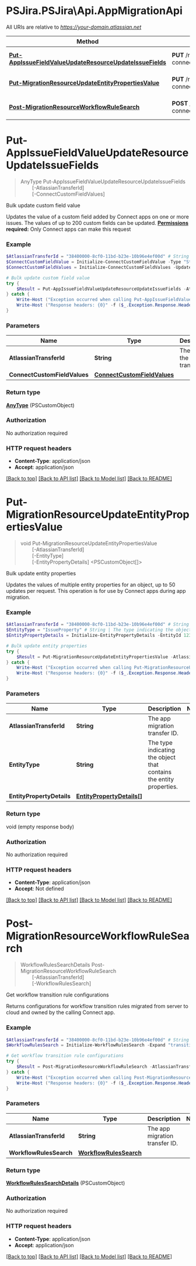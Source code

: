 # PSJira.PSJira\Api.AppMigrationApi

All URIs are relative to *https://your-domain.atlassian.net*

Method | HTTP request | Description
------------- | ------------- | -------------
[**Put-AppIssueFieldValueUpdateResourceUpdateIssueFields**](AppMigrationApi.md#Put-AppIssueFieldValueUpdateResourceUpdateIssueFields) | **PUT** /rest/atlassian-connect/1/migration/field | Bulk update custom field value
[**Put-MigrationResourceUpdateEntityPropertiesValue**](AppMigrationApi.md#Put-MigrationResourceUpdateEntityPropertiesValue) | **PUT** /rest/atlassian-connect/1/migration/properties/{entityType} | Bulk update entity properties
[**Post-MigrationResourceWorkflowRuleSearch**](AppMigrationApi.md#Post-MigrationResourceWorkflowRuleSearch) | **POST** /rest/atlassian-connect/1/migration/workflow/rule/search | Get workflow transition rule configurations


<a id="Put-AppIssueFieldValueUpdateResourceUpdateIssueFields"></a>
# **Put-AppIssueFieldValueUpdateResourceUpdateIssueFields**
> AnyType Put-AppIssueFieldValueUpdateResourceUpdateIssueFields<br>
> &nbsp;&nbsp;&nbsp;&nbsp;&nbsp;&nbsp;&nbsp;&nbsp;[-AtlassianTransferId] <String><br>
> &nbsp;&nbsp;&nbsp;&nbsp;&nbsp;&nbsp;&nbsp;&nbsp;[-ConnectCustomFieldValues] <PSCustomObject><br>

Bulk update custom field value

Updates the value of a custom field added by Connect apps on one or more issues. The values of up to 200 custom fields can be updated.  **[Permissions](#permissions) required:** Only Connect apps can make this request

### Example
```powershell
$AtlassianTransferId = "38400000-8cf0-11bd-b23e-10b96e4ef00d" # String | The ID of the transfer.
$ConnectCustomFieldValue = Initialize-ConnectCustomFieldValue -Type "StringIssueField" -FieldID 0 -IssueID 0 -Number 0 -OptionID "MyOptionID" -RichText "MyRichText" -String "MyString" -Text "MyText"
$ConnectCustomFieldValues = Initialize-ConnectCustomFieldValues -UpdateValueList $ConnectCustomFieldValue # ConnectCustomFieldValues | 

# Bulk update custom field value
try {
    $Result = Put-AppIssueFieldValueUpdateResourceUpdateIssueFields -AtlassianTransferId $AtlassianTransferId -ConnectCustomFieldValues $ConnectCustomFieldValues
} catch {
    Write-Host ("Exception occurred when calling Put-AppIssueFieldValueUpdateResourceUpdateIssueFields: {0}" -f ($_.ErrorDetails | ConvertFrom-Json))
    Write-Host ("Response headers: {0}" -f ($_.Exception.Response.Headers | ConvertTo-Json))
}
```

### Parameters

Name | Type | Description  | Notes
------------- | ------------- | ------------- | -------------
 **AtlassianTransferId** | **String**| The ID of the transfer. | 
 **ConnectCustomFieldValues** | [**ConnectCustomFieldValues**](ConnectCustomFieldValues.md)|  | 

### Return type

[**AnyType**](AnyType.md) (PSCustomObject)

### Authorization

No authorization required

### HTTP request headers

 - **Content-Type**: application/json
 - **Accept**: application/json

[[Back to top]](#) [[Back to API list]](../README.md#documentation-for-api-endpoints) [[Back to Model list]](../README.md#documentation-for-models) [[Back to README]](../README.md)

<a id="Put-MigrationResourceUpdateEntityPropertiesValue"></a>
# **Put-MigrationResourceUpdateEntityPropertiesValue**
> void Put-MigrationResourceUpdateEntityPropertiesValue<br>
> &nbsp;&nbsp;&nbsp;&nbsp;&nbsp;&nbsp;&nbsp;&nbsp;[-AtlassianTransferId] <String><br>
> &nbsp;&nbsp;&nbsp;&nbsp;&nbsp;&nbsp;&nbsp;&nbsp;[-EntityType] <String><br>
> &nbsp;&nbsp;&nbsp;&nbsp;&nbsp;&nbsp;&nbsp;&nbsp;[-EntityPropertyDetails] <PSCustomObject[]><br>

Bulk update entity properties

Updates the values of multiple entity properties for an object, up to 50 updates per request. This operation is for use by Connect apps during app migration.

### Example
```powershell
$AtlassianTransferId = "38400000-8cf0-11bd-b23e-10b96e4ef00d" # String | The app migration transfer ID.
$EntityType = "IssueProperty" # String | The type indicating the object that contains the entity properties.
$EntityPropertyDetails = Initialize-EntityPropertyDetails -EntityId 123 -Key "mykey" -Value "newValue" # EntityPropertyDetails[] | 

# Bulk update entity properties
try {
    $Result = Put-MigrationResourceUpdateEntityPropertiesValue -AtlassianTransferId $AtlassianTransferId -EntityType $EntityType -EntityPropertyDetails $EntityPropertyDetails
} catch {
    Write-Host ("Exception occurred when calling Put-MigrationResourceUpdateEntityPropertiesValue: {0}" -f ($_.ErrorDetails | ConvertFrom-Json))
    Write-Host ("Response headers: {0}" -f ($_.Exception.Response.Headers | ConvertTo-Json))
}
```

### Parameters

Name | Type | Description  | Notes
------------- | ------------- | ------------- | -------------
 **AtlassianTransferId** | **String**| The app migration transfer ID. | 
 **EntityType** | **String**| The type indicating the object that contains the entity properties. | 
 **EntityPropertyDetails** | [**EntityPropertyDetails[]**](EntityPropertyDetails.md)|  | 

### Return type

void (empty response body)

### Authorization

No authorization required

### HTTP request headers

 - **Content-Type**: application/json
 - **Accept**: Not defined

[[Back to top]](#) [[Back to API list]](../README.md#documentation-for-api-endpoints) [[Back to Model list]](../README.md#documentation-for-models) [[Back to README]](../README.md)

<a id="Post-MigrationResourceWorkflowRuleSearch"></a>
# **Post-MigrationResourceWorkflowRuleSearch**
> WorkflowRulesSearchDetails Post-MigrationResourceWorkflowRuleSearch<br>
> &nbsp;&nbsp;&nbsp;&nbsp;&nbsp;&nbsp;&nbsp;&nbsp;[-AtlassianTransferId] <String><br>
> &nbsp;&nbsp;&nbsp;&nbsp;&nbsp;&nbsp;&nbsp;&nbsp;[-WorkflowRulesSearch] <PSCustomObject><br>

Get workflow transition rule configurations

Returns configurations for workflow transition rules migrated from server to cloud and owned by the calling Connect app.

### Example
```powershell
$AtlassianTransferId = "38400000-8cf0-11bd-b23e-10b96e4ef00d" # String | The app migration transfer ID.
$WorkflowRulesSearch = Initialize-WorkflowRulesSearch -Expand "transition" -RuleIds "55d44f1d-c859-42e5-9c27-2c5ec3f340b1" -WorkflowEntityId "a498d711-685d-428d-8c3e-bc03bb450ea7" # WorkflowRulesSearch | 

# Get workflow transition rule configurations
try {
    $Result = Post-MigrationResourceWorkflowRuleSearch -AtlassianTransferId $AtlassianTransferId -WorkflowRulesSearch $WorkflowRulesSearch
} catch {
    Write-Host ("Exception occurred when calling Post-MigrationResourceWorkflowRuleSearch: {0}" -f ($_.ErrorDetails | ConvertFrom-Json))
    Write-Host ("Response headers: {0}" -f ($_.Exception.Response.Headers | ConvertTo-Json))
}
```

### Parameters

Name | Type | Description  | Notes
------------- | ------------- | ------------- | -------------
 **AtlassianTransferId** | **String**| The app migration transfer ID. | 
 **WorkflowRulesSearch** | [**WorkflowRulesSearch**](WorkflowRulesSearch.md)|  | 

### Return type

[**WorkflowRulesSearchDetails**](WorkflowRulesSearchDetails.md) (PSCustomObject)

### Authorization

No authorization required

### HTTP request headers

 - **Content-Type**: application/json
 - **Accept**: application/json

[[Back to top]](#) [[Back to API list]](../README.md#documentation-for-api-endpoints) [[Back to Model list]](../README.md#documentation-for-models) [[Back to README]](../README.md)

